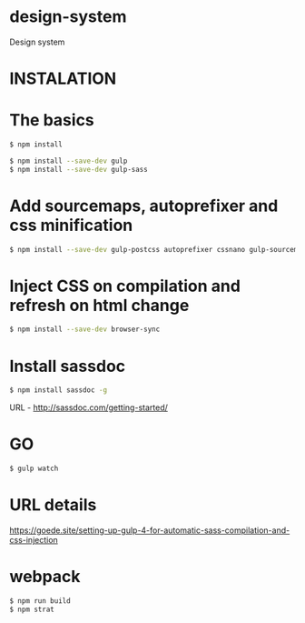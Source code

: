 # design-system
Design system

# INSTALATION
# The basics
```sh
$ npm install

$ npm install --save-dev gulp
$ npm install --save-dev gulp-sass
```

# Add sourcemaps, autoprefixer and css minification
```sh
$ npm install --save-dev gulp-postcss autoprefixer cssnano gulp-sourcemaps
```

# Inject CSS on compilation and refresh on html change
```sh
$ npm install --save-dev browser-sync
```

# Install sassdoc
```sh
$ npm install sassdoc -g
```
URL - http://sassdoc.com/getting-started/ 

# GO
```sh
$ gulp watch
```

# URL details
https://goede.site/setting-up-gulp-4-for-automatic-sass-compilation-and-css-injection


# webpack

```sh
$ npm run build
$ npm strat
```

